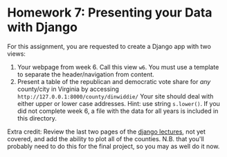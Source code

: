# Homework 7: Presenting your Data with Django

For this assignment, you are requested to create a Django app with two views:

1. Your webpage from week 6.  Call this view `w6`.  You must use a template to separate the header/navigation from content.
2. Present a table of the republican and democratic vote share for _any_ county/city in Virginia by accessing
   `http://127.0.0.1:8000/county/dinwiddie/`
   Your site should deal with either upper or lower case addresses.  Hint: use string `s.lower()`.
   If you did not complete week 6, a file with the data for all years is included in this directory.
   
Extra credit: Review the last two pages of the [django lectures](https://github.com/harris-ippp/lectures/blob/master/07/dynamic.pdf), not yet covered, and add the ability to plot all of the counties.  N.B. that you'll probably need to do this for the final project, so you may as well do it now.
